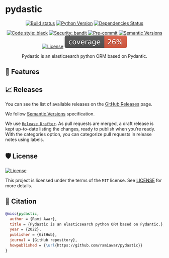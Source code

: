 # pydastic

<div align="center">

[![Build status](https://github.com/ramiawar/pydastic/workflows/build/badge.svg?branch=master&event=push)](https://github.com/ramiawar/pydastic/actions?query=workflow%3Abuild)
[![Python Version](https://img.shields.io/pypi/pyversions/pydastic.svg)](https://pypi.org/project/pydastic/)
[![Dependencies Status](https://img.shields.io/badge/dependencies-up%20to%20date-brightgreen.svg)](https://github.com/ramiawar/pydastic/pulls?utf8=%E2%9C%93&q=is%3Apr%20author%3Aapp%2Fdependabot)

[![Code style: black](https://img.shields.io/badge/code%20style-black-000000.svg)](https://github.com/psf/black)
[![Security: bandit](https://img.shields.io/badge/security-bandit-green.svg)](https://github.com/PyCQA/bandit)
[![Pre-commit](https://img.shields.io/badge/pre--commit-enabled-brightgreen?logo=pre-commit&logoColor=white)](https://github.com/ramiawar/pydastic/blob/master/.pre-commit-config.yaml)
[![Semantic Versions](https://img.shields.io/badge/%20%20%F0%9F%93%A6%F0%9F%9A%80-semantic--versions-e10079.svg)](https://github.com/ramiawar/pydastic/releases)
[![License](https://img.shields.io/github/license/ramiawar/pydastic)](https://github.com/ramiawar/pydastic/blob/master/LICENSE)
![Coverage Report](assets/images/coverage.svg)

Pydastic is an elasticsearch python ORM based on Pydantic.

</div>

## 🚀 Features

## 📈 Releases

You can see the list of available releases on the [GitHub Releases](https://github.com/ramiawar/pydastic/releases) page.

We follow [Semantic Versions](https://semver.org/) specification.

We use [`Release Drafter`](https://github.com/marketplace/actions/release-drafter). As pull requests are merged, a draft release is kept up-to-date listing the changes, ready to publish when you’re ready. With the categories option, you can categorize pull requests in release notes using labels.

## 🛡 License

[![License](https://img.shields.io/github/license/ramiawar/pydastic)](https://github.com/ramiawar/pydastic/blob/master/LICENSE)

This project is licensed under the terms of the `MIT` license. See [LICENSE](https://github.com/ramiawar/pydastic/blob/master/LICENSE) for more details.

## 📃 Citation

```bibtex
@misc{pydastic,
  author = {Rami Awar},
  title = {Pydastic is an elasticsearch python ORM based on Pydantic.},
  year = {2022},
  publisher = {GitHub},
  journal = {GitHub repository},
  howpublished = {\url{https://github.com/ramiawar/pydastic}}
}
```
